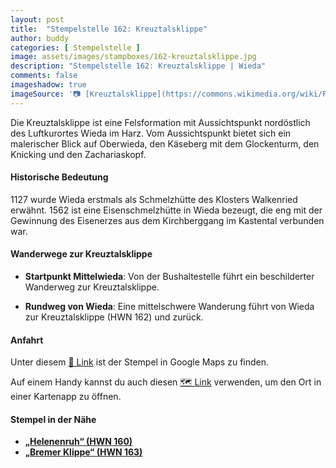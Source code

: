 ```yaml
---
layout: post
title:  "Stempelstelle 162: Kreuztalsklippe"
author: buddy
categories: [ Stempelstelle ]
image: assets/images/stampboxes/162-kreuztalsklippe.jpg
description: "Stempelstelle 162: Kreuztalsklippe | Wieda"
comments: false
imageshadow: true
imageSource: '📷 [Kreuztalsklippe](https://commons.wikimedia.org/wiki/File:Kreuztalsklippe.jpg) von <a href="//commons.wikimedia.org/wiki/User:FB1969" title="User:FB1969">FB1969</a> unter Lizenz [CC BY-SA 4.0](https://creativecommons.org/licenses/by-sa/4.0)'
---
```


Die Kreuztalsklippe ist eine Felsformation mit Aussichtspunkt nordöstlich des Luftkurortes Wieda im Harz. Vom Aussichtspunkt bietet sich ein malerischer Blick auf Oberwieda, den Käseberg mit dem Glockenturm, den Knicking und den Zachariaskopf. 

#### Historische Bedeutung

1127 wurde Wieda erstmals als Schmelzhütte des Klosters Walkenried erwähnt. 1562 ist eine Eisenschmelzhütte in Wieda bezeugt, die eng mit der Gewinnung des Eisenerzes aus dem Kirchberggang im Kastental verbunden war. 

#### Wanderwege zur Kreuztalsklippe

- **Startpunkt Mittelwieda**: Von der Bushaltestelle führt ein beschilderter Wanderweg zur Kreuztalsklippe. 

- **Rundweg von Wieda**: Eine mittelschwere Wanderung führt von Wieda zur Kreuztalsklippe (HWN 162) und zurück. 

#### Anfahrt

Unter diesem [📍 Link](https://www.google.com/maps/dir/?api=1&origin=&destination=51.62819%2C%2010.58487) ist der Stempel in Google Maps zu finden.

<div class="android-only">
  Auf einem Handy kannst du auch diesen 
  <a href="geo:51.62819,10.58487">🗺️ Link</a> 
  verwenden, um den Ort in einer Kartenapp zu öffnen.
  <p></p>
</div>

#### Stempel in der Nähe

- [**„Helenenruh“ (HWN 160)**](/stempelstelle-160-helenenruh-zorge)
- [**„Bremer Klippe“ (HWN 163)**](/stempelstelle-163-gipfelblick-am-kaiserweg)
